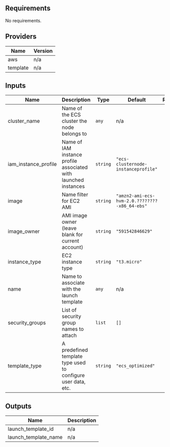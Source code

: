## Requirements

No requirements.

## Providers

| Name | Version |
|------|---------|
| aws | n/a |
| template | n/a |

## Inputs

| Name | Description | Type | Default | Required |
|------|-------------|------|---------|:--------:|
| cluster\_name | Name of the ECS cluster the node belongs to | `any` | n/a | yes |
| iam\_instance\_profile | Name of IAM instance profile associated with launched instances | `string` | `"ecs-clusternode-instanceprofile"` | no |
| image | Name filter for EC2 AMI | `string` | `"amzn2-ami-ecs-hvm-2.0.????????-x86_64-ebs"` | no |
| image\_owner | AMI image owner (leave blank for current account) | `string` | `"591542846629"` | no |
| instance\_type | EC2 instance type | `string` | `"t3.micro"` | no |
| name | Name to associate with the launch template | `any` | n/a | yes |
| security\_groups | List of security group names to attach | `list` | `[]` | no |
| template\_type | A predefined template type used to configure user data, etc. | `string` | `"ecs_optimized"` | no |

## Outputs

| Name | Description |
|------|-------------|
| launch\_template\_id | n/a |
| launch\_template\_name | n/a |

